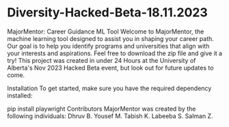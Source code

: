 # Diversity-Hacked-Beta-18.11.2023
MajorMentor: Career Guidance ML Tool Welcome to MajorMentor, the machine learning tool designed to assist you in shaping your career path. Our goal is to help you identify programs and universities that align with your interests and aspirations. Feel free to download the zip file and give it a try! This project was created in under 24 Hours at the University of Alberta's Nov 2023 Hacked Beta event, but look out for future updates to come.

Installation To get started, make sure you have the required dependency installed:

pip install playwright
Contributors MajorMentor was created by the following individuals: Dhruv B. Yousef M. Tabish K. Labeeba S. Salman Z.
